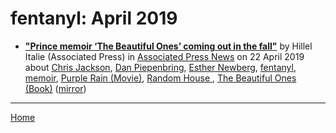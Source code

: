 # fentanyl: April 2019

 - [**"Prince memoir ‘The Beautiful Ones’ coming out in the fall"**](https://www.apnews.com/0c8b1deaae3b4329905d848b284f044b) by Hillel Italie (Associated Press) in [Associated Press News](https://www.apnews.com/) on 22 April 2019 about [Chris Jackson](https://bjmdotnet.github.io/pr1nc3/topics/chris-jackson/), [Dan Piepenbring](https://bjmdotnet.github.io/pr1nc3/topics/dan-piepenbring/), [Esther Newberg](https://bjmdotnet.github.io/pr1nc3/topics/esther-newberg/), [fentanyl](https://bjmdotnet.github.io/pr1nc3/topics/fentanyl/), [memoir](https://bjmdotnet.github.io/pr1nc3/topics/memoir/), [Purple Rain (Movie)](https://bjmdotnet.github.io/pr1nc3/topics/movie/purple-rain/), [Random House ](https://bjmdotnet.github.io/pr1nc3/topics/random-house/), [The Beautiful Ones (Book)](https://bjmdotnet.github.io/pr1nc3/topics/book/the-beautiful-ones/) ([mirror](https://web.archive.org/web/*/https://www.apnews.com/0c8b1deaae3b4329905d848b284f044b))

----

[Home](./)
